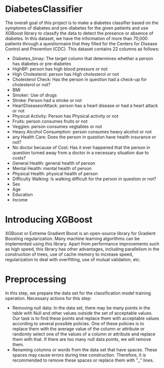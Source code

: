 # DiabetesClassifier
The overall goal of this project is to make a diabetes classifier based on the symptoms of diabetes and pre-diabetes for the given patients and use XGBoost library to classify the data to detect the presence or absence of diabetes.
In this dataset, we have the information of more than 70,000 patients through a questionnaire that they filled for the Centers for Disease Control and Prevention (CDC). This dataset contains 22 columns as follows:

- Diabetes_binay: The target column that determines whether a person has diabetes or pre-diabetes
- HighBP: person has high blood pressure or not
- High Cholesterol: person has High cholesterol or not
- Cholesterol Check: Has the person in question had a check-up for cholesterol or not?
- BMI
- Smoker: Use of drugs
- Stroke: Person had a stroke or not
- HeartDiseaseorAttack: person has a heart disease or had a heart attack or not
- Physical Activity: Person has Physical activity or not
- Fruits: person consumes fruits or not
- Veggies: person consumes vegtables or not
- Heavy Alcohol Consumption: person consumes heavy alcohol or not
- any Health Care: Does the person in question have health insurance or not?
- No doctor because of Cost:  Has it ever happened that the person in question turned away from a doctor in a necessary situation due to costs?
- General Health: general health of person
- Mental Health: mental health of person
- Physical Health: physical health of person
- Difficulty Walking: Is walking difficult for the person in question or not?
- Sex
- Age
- Education
- Income

# Introducing XGBoost
XGBoost or Extreme Gradient Boost is an open-source library for Gradient Boosting regularization. Many machine learning algorithms can be implemented using this library. Apart from performance improvements such as high speed, this library has other advantages, including parallelism in the construction of trees, use of cache memory to increase speed, regularization to deal with overfitting, use of mutual validation, etc.

# Preprocessing

In this step, we prepare the data set for the classification model training operation. Necessary actions for this step:

- Removing null data: In the data set, there may be many points in the table with Null and other values outside the set of acceptable values. Our task is to find these points and replace them with acceptable values according to several possible policies. One of these policies is to replace them with the average value of the column or attribute or randomly select one of the values of a column or attribute and replace them with that. If there are too many null data points, we will remove them.
- Renaming columns or words from the data set that have spaces. These spaces may cause errors during tree construction. Therefore, it is recommended to remove these spaces or replace them with "_" lines.













